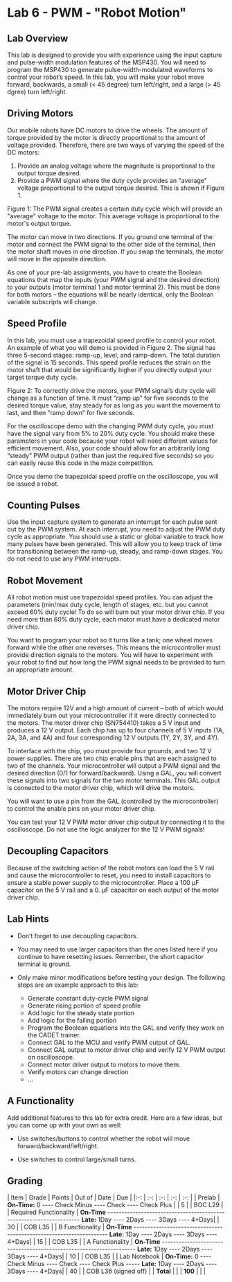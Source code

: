 # Lab 6 - PWM - "Robot Motion"

## Lab Overview

This lab is designed to provide you with experience using the input capture and pulse-width modulation features of the MSP430.  You will need to program the MSP430 to generate pulse-width-modulated waveforms to control your robot’s speed.  In this lab, you will make your robot move forward, backwards, a small (< 45 degree) turn left/right, and a large (> 45 dgree) turn left/right.

## Driving Motors

Our mobile robots have DC motors to drive the wheels.  The amount of torque provided by the motor is directly proportional to the amount of voltage provided.  Therefore, there are two ways of varying the speed of the DC motors:

1. Provide an analog voltage where the magnitude is proportional to the output torque desired.
2. Provide a PWM signal where the duty cycle provides an "average" voltage proportional to the output torque desired.  This is shown if Figure 1.

Figure 1: The PWM signal creates a certain duty cycle which will provide an "average" voltage to the motor.  This average voltage is proportional to the motor's output torque.

The motor can move in two directions.  If you ground one terminal of the motor and connect the PWM signal to the other side of the terminal, then the motor shaft moves in one direction.  If you swap the terminals, the motor will move in the opposite direction.

As one of your pre-lab assignments, you have to create the Boolean equations that map the inputs (your PWM signal and the desired direction) to your outputs (motor terminal 1 and motor terminal 2).  This must be done for both motors – the equations will be nearly identical, only the Boolean variable subscripts will change.

## Speed Profile

In this lab, you must use a trapezoidal speed profile to control your robot.  An example of what you will demo is provided in Figure 2.  The signal has three 5-second stages: ramp-up, level, and ramp-down.  The total duration of the signal is 15 seconds.  This speed profile reduces the strain on the motor shaft that would be significantly higher if you directly output your target torque duty cycle.

Figure 2: To correctly drive the motors, your PWM signal’s duty cycle will change as a function of time.  It must “ramp up” for five seconds to the desired torque value, stay steady for as long as you want the movement to last, and then “ramp down” for five seconds.

For the oscilloscope demo with the changing PWM duty cycle, you must have the signal vary from 5% to 20% duty cycle.  You should make these parameters in your code because your robot will need different values for efficient movement.  Also, your code should allow for an arbitrarily long “steady” PWM output (rather than just the required five seconds) so you can easily reuse this code in the maze competition.

Once you demo the trapezoidal speed profile on the oscilloscope, you will be issued a robot.

## Counting Pulses

Use the input capture system to generate an interrupt for each pulse sent out by the PWM system.  At each interrupt, you need to adjust the PWM duty cycle as appropriate.  You should use a static or global variable to track how many pulses have been generated.  This will allow you to keep track of time for transitioning between the ramp-up, steady, and ramp-down stages.  You do not need to use any PWM interrupts.

## Robot Movement

All robot motion must use trapezoidal speed profiles.  You can adjust the parameters (min/max duty cycle, length of stages, etc.   but you cannot exceed 60% duty cycle!  To do so will burn out your motor driver chip.  If you need more than 60% duty cycle, each motor must have a dedicated motor driver chip.

You want to program your robot so it turns like a tank; one wheel moves forward while the other one reverses.  This means the microcontroller must provide direction signals to the motors.  You will have to experiment with your robot to find out how long the PWM signal needs to be provided to turn an appropriate amount.

## Motor Driver Chip

The motors require 12V and a high amount of current – both of which would immediately burn out your microcontroller if it were directly connected to the motors.  The motor driver chip (SN754410) takes a 5 V input and produces a 12 V output.  Each chip has up to four channels of 5 V inputs (1A, 2A, 3A, and 4A) and four corresponding 12 V outputs (1Y, 2Y, 3Y, and 4Y).

To interface with the chip, you must provide four grounds, and two 12 V power supplies.  There are two chip enable pins that are each assigned to two of the channels.  Your microcontroller will output a PWM signal and the desired direction (0/1 for forward/backward).  Using a GAL, you will convert these signals into two signals for the two motor terminals.  This GAL output is connected to the motor driver chip, which will drive the motors.

You will want to use a pin from the GAL (controlled by the microcontroller) to control the enable pins on your motor driver chip.

You can test your 12 V PWM motor driver chip output by connecting it to the oscilloscope.  Do not use the logic analyzer for the 12 V PWM signals!

## Decoupling Capacitors

Because of the switching action of the robot motors can load the 5 V rail and cause the microcontroller to reset, you need to install capacitors to ensure a stable power supply to the microcontroller.  Place a 100 μF capacitor on the 5 V rail and a 0.  μF capacitor on each output of the motor driver chip.

## Lab Hints

- Don’t forget to use decoupling capacitors.
- You may need to use larger capacitors than the ones listed here if you continue to have resetting issues.  Remember, the short capacitor terminal is ground.

- Only make minor modifications before testing your design.  The following steps are an example approach to this lab:

    - Generate constant duty-cycle PWM signal
    - Generate rising portion of speed profile
    - Add logic for the steady state portion
    - Add logic for the falling portion
    - Program the Boolean equations into the GAL and verify they work on the CADET trainer.
    - Connect GAL to the MCU and verify PWM output of GAL.
    - Connect GAL output to motor driver chip and verify 12 V PWM output on oscilloscope.
    - Connect motor driver output to motors to move them.
    - Verify motors can change direction
    - ...

## A Functionality

Add additional features to this lab for extra credit.  Here are a few ideas, but you can come up with your own as well:

- Use switches/buttons to control whether the robot will move forward/backward/left/right.

- Use switches to control large/small turns.

## Grading

| Item | Grade | Points | Out of | Date | Due |
|:-: | :-: | :-: | :-: | :-: |
| Prelab | **On-Time:** 0 ---- Check Minus ---- Check ---- Check Plus | | 5 | | BOC L29 |
| Required Functionality | **On-Time** -------------------------------------------------------------------- **Late:** 1Day ---- 2Days ---- 3Days ---- 4+Days| | 30 | | COB L35 |
| B Functionality | **On-Time** -------------------------------------------------------------------- **Late:** 1Day ---- 2Days ---- 3Days ---- 4+Days| | 15 | | COB L35 |
| A Functionality | **On-Time** -------------------------------------------------------------------- **Late:** 1Day ---- 2Days ---- 3Days ---- 4+Days| | 10 | | COB L35 |
| Lab Notebook | **On-Time:** 0 ---- Check Minus ---- Check ---- Check Plus ----- **Late:** 1Day ---- 2Days ---- 3Days ---- 4+Days| | 40 | | COB L36 (signed off) |
| **Total** | | | **100** | | |
